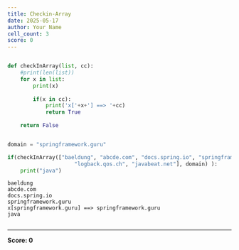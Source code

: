 ```yaml
---
title: Checkin-Array
date: 2025-05-17
author: Your Name
cell_count: 3
score: 0
---
```


```python

```


```python
def checkInArray(list, cc):
    #print(len(list))
    for x in list:
        print(x)
        
        if(x in cc):
            print('x['+x+'] ==> '+cc)
            return True
    
    return False


domain = "springframework.guru"

if(checkInArray(["baeldung", "abcde.com", "docs.spring.io", "springframework.guru",
                     "logback.qos.ch", "javabeat.net"], domain) ):
    print("java")
```

    baeldung
    abcde.com
    docs.spring.io
    springframework.guru
    x[springframework.guru] ==> springframework.guru
    java



```python

```


---
**Score: 0**